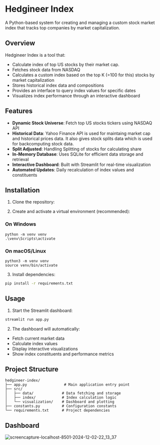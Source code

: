 # Hedgineer Index

A Python-based system for creating and managing a custom stock market index that tracks top companies by market capitalization.

## Overview

Hedgineer Index is a tool that:
- Calculate index of top US stocks by their market cap. 
- Fetches stock data from NASDAQ
- Calculates a custom index based on the top K (=100 for this)  stocks by market capitalization 
- Stores historical index data and compositions
- Provides an interface to query index values for specific dates
- Visualizes index performance through an interactive dashboard

## Features

- **Dynamic Stock Universe**: Fetch top US stocks tickers using NASDAQ API
- **Historical Data**: Yahoo Finance API is used for maintaing market cap and historical prices data. It also gives stock splits data which is used for backcomputing stock data.
- **Split Adjusted**: Handling Splitting of stocks for calculating share
- **In-Memory Database**: Uses SQLite for efficient data storage and retrieval
- **Interactive Dashboard**: Built with Streamlit for real-time visualization
- **Automated Updates**: Daily recalculation of index values and constituents

## Installation

1. Clone the repository:

2. Create and activate a virtual environment (recommended):

### On Windows
```
python -m venv venv
.\venv\Scripts\activate
```
### On macOS/Linux
```
python3 -m venv venv
source venv/bin/activate
```

3. Install dependencies:
```bash
pip install -r requirements.txt
```

## Usage

1. Start the Streamlit dashboard:
```bash
streamlit run app.py
```

2. The dashboard will automatically:
- Fetch current market data
- Calculate index values
- Display interactive visualizations
- Show index constituents and performance metrics

## Project Structure

```
hedgineer-index/
├── app.py                 # Main application entry point
├── src/
│   ├── data/             # Data fetching and storage
│   ├── index/            # Index calculation logic
│   └── visualization/    # Dashboard and plotting
├── constants.py          # Configuration constants
└── requirements.txt      # Project dependencies
```

## Dashboard
![screencapture-localhost-8501-2024-12-02-22_13_37](https://github.com/user-attachments/assets/27cc6c95-9938-47b6-8004-a101ca40a11b)

